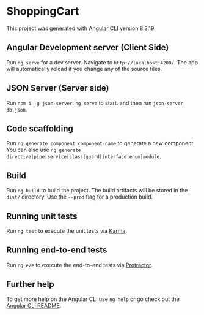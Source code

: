 # ShoppingCart

This project was generated with [Angular CLI](https://github.com/angular/angular-cli) version 8.3.19.

## Angular Development server (Client Side)

Run `ng serve` for a dev server. Navigate to `http://localhost:4200/`. The app will automatically reload if you change any of the source files.

## JSON Server (Server side)

Run `npm i -g json-server`. 
`ng serve` to start. and then run `json-server db.json`. 

## Code scaffolding

Run `ng generate component component-name` to generate a new component. You can also use `ng generate directive|pipe|service|class|guard|interface|enum|module`.

## Build

Run `ng build` to build the project. The build artifacts will be stored in the `dist/` directory. Use the `--prod` flag for a production build.

## Running unit tests

Run `ng test` to execute the unit tests via [Karma](https://karma-runner.github.io).

## Running end-to-end tests

Run `ng e2e` to execute the end-to-end tests via [Protractor](http://www.protractortest.org/).

## Further help

To get more help on the Angular CLI use `ng help` or go check out the [Angular CLI README](https://github.com/angular/angular-cli/blob/master/README.md).
